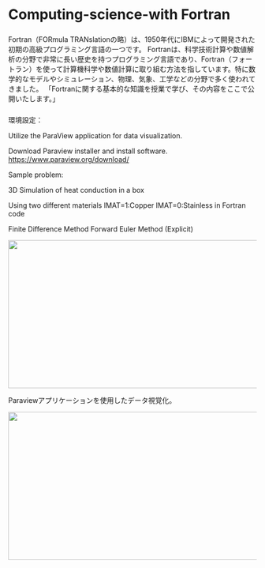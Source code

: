 # Computing-science-with Fortran 

### 
Fortran（FORmula TRANslationの略）は、1950年代にIBMによって開発された初期の高級プログラミング言語の一つです。
Fortranは、科学技術計算や数値解析の分野で非常に長い歴史を持つプログラミング言語であり、Fortran（フォートラン）を使って計算機科学や数値計算に取り組む方法を指しています。特に数学的なモデルやシミュレーション、物理、気象、工学などの分野で多く使われてきました。
「Fortranに関する基本的な知識を授業で学び、その内容をここで公開いたします。」
###
環境設定：

Utilize the ParaView application for data visualization.

Download Paraview installer and install software.
https://www.paraview.org/download/

Sample problem:

 3D Simulation of heat conduction in a box
 
 Using two different materials 
 IMAT=1:Copper  IMAT=0:Stainless in  Fortran code
 
 Finite Difference Method
 Forward Euler Method (Explicit)
 
<img src="k12 Visualization and Verification/picture2.png" height="300px" width ="550px">

Paraviewアプリケーションを使用したデータ視覚化。

<img src="k12 Visualization and Verification/datavisualization by paraview.png" height="300px" width ="550px">
